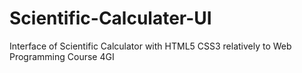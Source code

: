 # Scientific-Calculater-UI
Interface of Scientific Calculator with HTML5 CSS3 relatively to Web Programming Course 4GI
